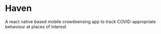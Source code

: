 # Haven
A react native based mobile crowdsensing app to track COVID-appropriate behaviour at places of interest
